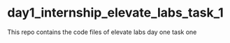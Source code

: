# day1_internship_elevate_labs_task_1
This repo contains the code files of elevate labs day one task one 
